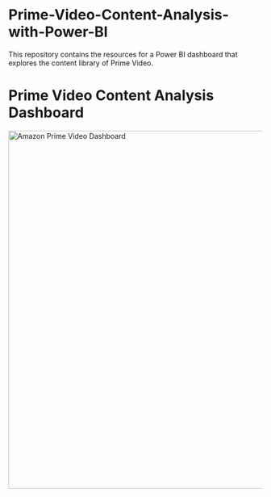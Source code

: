 # Prime-Video-Content-Analysis-with-Power-BI
This repository contains the resources for a Power BI dashboard that explores the content library of Prime Video.

# Prime Video Content Analysis Dashboard

<img width="710" alt="Amazon Prime Video Dashboard" src="https://github.com/pranav-js670/Prime-Video-Content-Analysis-with-Power-BI/assets/126190055/8581d708-d9a5-4f60-8157-8a3195b235ef">
